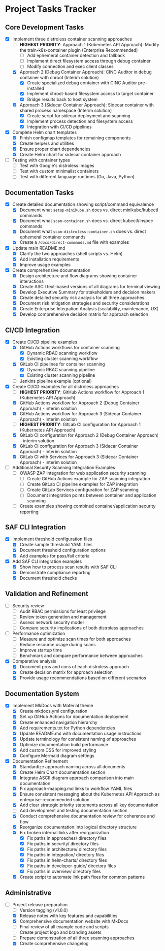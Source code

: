 # Project Tasks Tracker

## Core Development Tasks

- [x] Implement three distroless container scanning approaches
    - [ ] **HIGHEST PRIORITY**: Approach 1 (Kubernetes API Approach): Modify the train-k8s-container plugin (Enterprise Recommended)
        - [ ] Add ephemeral container detection and fallback
        - [ ] Implement direct filesystem access through debug container
        - [ ] Modify connection and exec client classes
    - [x] Approach 2 (Debug Container Approach): CINC Auditor in debug container with chroot (Interim solution)
        - [x] Create specialized debug container with CINC Auditor pre-installed
        - [x] Implement chroot-based filesystem access to target container
        - [x] Bridge results back to host system
    - [x] Approach 3 (Sidecar Container Approach): Sidecar container with shared process namespace (Interim solution)
        - [x] Create script for sidecar deployment and scanning
        - [x] Implement process detection and filesystem access
        - [x] Integration with CI/CD pipelines

- [x] Complete Helm chart templates
    - [x] Finish configmap templates for remaining components
    - [x] Create helpers and utilities
    - [x] Ensure proper chart dependencies
    - [x] Create Helm chart for sidecar container approach

- [ ] Testing with container types
    - [ ] Test with Google's distroless images
    - [ ] Test with custom minimalist containers
    - [ ] Test with different language runtimes (Go, Java, Python)

## Documentation Tasks

- [x] Create detailed documentation showing script/command equivalence
    - [x] Document what `setup-minikube.sh` does vs. direct minikube/kubectl commands
    - [x] Document what `scan-container.sh` does vs. direct kubectl/inspec commands
    - [x] Document what `scan-distroless-container.sh` does vs. direct ephemeral container commands
    - [x] Create a `/docs/direct-commands.md` file with examples

- [x] Update main README.md
    - [x] Clarify the two approaches (shell scripts vs. Helm)
    - [x] Add installation requirements
    - [x] Improve usage examples

- [x] Create comprehensive documentation
    - [x] Design architecture and flow diagrams showing container interactions
    - [x] Create ASCII text-based versions of all diagrams for terminal viewing
    - [x] Develop Executive Summary for stakeholders and decision makers
    - [x] Create detailed security risk analysis for all three approaches
    - [x] Document risk mitigation strategies and security considerations
    - [x] Create Enterprise Integration Analysis (scalability, maintenance, UX)
    - [x] Develop comprehensive decision matrix for approach selection

## CI/CD Integration

- [x] Create CI/CD pipeline examples
    - [x] GitHub Actions workflows for container scanning
        - [x] Dynamic RBAC scanning workflow
        - [x] Existing cluster scanning workflow
    - [x] GitLab CI pipelines for container scanning
        - [x] Dynamic RBAC scanning pipeline
        - [x] Existing cluster scanning pipeline
    - [ ] Jenkins pipeline example (optional)

- [x] Create CI/CD examples for all distroless approaches
    - [ ] **HIGHEST PRIORITY**: GitHub Actions workflow for Approach 1 (Kubernetes API Approach)
    - [x] GitHub Actions workflow for Approach 2 (Debug Container Approach) - interim solution
    - [x] GitHub Actions workflow for Approach 3 (Sidecar Container Approach) - interim solution
    - [ ] **HIGHEST PRIORITY**: GitLab CI configuration for Approach 1 (Kubernetes API Approach)
    - [x] GitLab CI configuration for Approach 2 (Debug Container Approach) - interim solution
    - [x] GitLab CI configuration for Approach 3 (Sidecar Container Approach) - interim solution
    - [x] GitLab CI with Services for Approach 3 (Sidecar Container Approach) - interim solution

- [ ] Additional Security Scanning Integration Examples
    - [ ] OWASP ZAP integration for web application security scanning
        - [ ] Create GitHub Actions example for ZAP scanning integration
        - [ ] Create GitLab CI pipeline examples for ZAP integration
        - [ ] Create GitLab Services configuration for ZAP scanning
        - [ ] Document integration points between container and application scanning
    - [ ] Create examples showing combined container/application security reporting

## SAF CLI Integration

- [x] Implement threshold configuration files
    - [x] Create sample threshold YAML files
    - [x] Document threshold configuration options
    - [x] Add examples for pass/fail criteria

- [x] Add SAF CLI integration examples
    - [x] Show how to process scan results with SAF CLI
    - [x] Demonstrate compliance reporting
    - [x] Document threshold checks

## Validation and Refinement

- [ ] Security review
    - [ ] Audit RBAC permissions for least privilege
    - [ ] Review token generation and management
    - [ ] Assess network security model
    - [ ] Compare security implications of both distroless approaches

- [ ] Performance optimization
    - [ ] Measure and optimize scan times for both approaches
    - [ ] Reduce resource usage during scans
    - [ ] Improve startup time
    - [ ] Benchmark and compare performance between approaches

- [x] Comparative analysis
    - [x] Document pros and cons of each distroless approach
    - [x] Create decision matrix for approach selection
    - [x] Provide usage recommendations based on different scenarios

## Documentation System

- [x] Implement MkDocs with Material theme
    - [x] Create mkdocs.yml configuration
    - [x] Set up GitHub Actions for documentation deployment
    - [x] Create enhanced navigation hierarchy
    - [x] Add requirements.txt for Python dependencies
    - [x] Update README.md with documentation usage instructions
    - [x] Update terminology for consistent naming of approaches
    - [x] Optimize documentation build performance
    - [x] Add custom CSS for improved styling
    - [x] Configure Mermaid diagram settings

- [x] Documentation Refinement
    - [x] Standardize approach naming across all documents
    - [x] Create Helm Chart documentation section
    - [x] Integrate ASCII diagram approach comparison into main documentation
    - [x] Fix approach-mapping.md links to workflow YAML files
    - [x] Ensure consistent messaging about the Kubernetes API Approach as enterprise-recommended solution
    - [x] Add clear strategic priority statements across all key documentation
    - [ ] Add development and testing documentation section
    - [x] Conduct comprehensive documentation review for coherence and flow
    - [x] Reorganize documentation into logical directory structure
    - [x] Fix broken internal links after reorganization
        - [x] Fix paths in approaches/ directory files
        - [x] Fix paths in security/ directory files
        - [x] Fix paths in architecture/ directory files
        - [x] Fix paths in integration/ directory files
        - [x] Fix paths in helm-charts/ directory files
        - [x] Fix paths in developer-guide/ directory files
        - [x] Fix paths in overview/ directory files
    - [x] Create script to automate link path fixes for common patterns

## Administrative

- [ ] Project release preparation
    - [ ] Version tagging (v1.0.0)
    - [x] Release notes with key features and capabilities
    - [x] Comprehensive documentation website with MkDocs
    - [ ] Final review of all example code and scripts
    - [ ] Create project logo and branding assets
    - [ ] Prepare demonstration of all three scanning approaches
    - [x] Create comprehensive changelog
